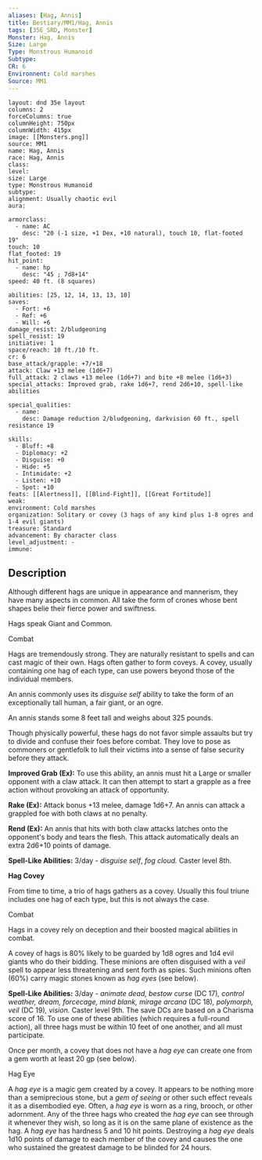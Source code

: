 ```yaml
---
aliases: [Hag, Annis]
title: Bestiary/MM1/Hag, Annis
tags: [35E_SRD, Monster]
Monster: Hag, Annis
Size: Large
Type: Monstrous Humanoid
Subtype: 
CR: 6
Environnent: Cold marshes
Source: MM1
---
```


```statblock
layout: dnd 35e layout
columns: 2
forceColumns: true
columnHeight: 750px
columnWidth: 415px
image: [[Monsters.png]]
source: MM1
name: Hag, Annis
race: Hag, Annis
class: 
level: 
size: Large
type: Monstrous Humanoid
subtype: 
alignment: Usually chaotic evil
aura: 

armorclass:
  - name: AC
    desc: "20 (-1 size, +1 Dex, +10 natural), touch 10, flat-footed 19"
touch: 10
flat_footed: 19
hit_point:
  - name: hp
    desc: "45 ; 7d8+14"
speed: 40 ft. (8 squares)

abilities: [25, 12, 14, 13, 13, 10]
saves:
  - Fort: +6
  - Ref: +6
  - Will: +6
damage_resist: 2/bludgeoning
spell_resist: 19
initiative: 1
space/reach: 10 ft./10 ft.
cr: 6
base_attack/grapple: +7/+18
attack: Claw +13 melee (1d6+7)
full_attack: 2 claws +13 melee (1d6+7) and bite +8 melee (1d6+3)
special_attacks: Improved grab, rake 1d6+7, rend 2d6+10, spell-like abilities

special_qualities:
  - name: 
    desc: Damage reduction 2/bludgeoning, darkvision 60 ft., spell resistance 19

skills:
  - Bluff: +8
  - Diplomacy: +2
  - Disguise: +0
  - Hide: +5
  - Intimidate: +2
  - Listen: +10
  - Spot: +10
feats: [[Alertness]], [[Blind-Fight]], [[Great Fortitude]]
weak: 
environment: Cold marshes
organization: Solitary or covey (3 hags of any kind plus 1-8 ogres and 1-4 evil giants)
treasure: Standard
advancement: By character class
level_adjustment: -
immune: 
```

## Description

<p>Although different hags are unique in appearance and mannerism, they have many aspects in common. All take the form of crones whose bent shapes belie their fierce power and swiftness.</p>
<p>Hags speak Giant and Common.</p>
<p>Combat</p>
<p>Hags are tremendously strong. They are naturally resistant to spells and can cast magic of their own. Hags often gather to form coveys. A covey, usually containing one hag of each type, can use powers beyond those of the individual members.</p>
<p>An annis commonly uses its <i>disguise self</i> ability to take the form of an exceptionally tall human, a fair giant, or an ogre.</p>
<p>An annis stands some 8 feet tall and weighs about 325 pounds.</p>
<p>Though physically powerful, these hags do not favor simple assaults but try to divide and confuse their foes before combat. They love to pose as commoners or gentlefolk to lull their victims into a sense of false security before they attack.</p>
<p>
            <b>Improved Grab (Ex):</b> To use this ability, an annis must hit a Large or smaller opponent with a claw attack. It can then attempt to start a grapple as a free action without provoking an attack of opportunity.</p>
<p>
            <b>Rake (Ex):</b> Attack bonus +13 melee, damage 1d6+7. An annis can attack a grappled foe with both claws at no penalty.</p>
<p>
            <b>Rend (Ex):</b> An annis that hits with both claw attacks latches onto the opponent's body and tears the flesh. This attack automatically deals an extra 2d6+10 points of damage.</p>
<p>
            <b>Spell-Like Abilities:</b> 3/day - <i>disguise self</i>, <i>fog cloud.</i> Caster level 8th.</p>
<p>
            <b>Hag Covey</b>
          </p>
<p>From time to time, a trio of hags gathers as a covey. Usually this foul triune includes one hag of each type, but this is not always the case.</p>
<p>Combat</p>
<p>Hags in a covey rely on deception and their boosted magical abilities in combat.</p>
<p>A covey of hags is 80% likely to be guarded by 1d8 ogres and 1d4 evil giants who do their bidding. These minions are often disguised with a <i>veil</i> spell to appear less threatening and sent forth as spies. Such minions often (60%) carry magic stones known as <i>hag eyes</i> (see below).</p>
<p>
            <b>Spell-Like Abilities:</b> 3/day - <i>animate dead, bestow curse</i> (DC 17)<i>, control weather, dream, forcecage, mind blank, mirage arcana</i> (DC 18)<i>, polymorph, veil</i> (DC 19)<i>, vision.</i> Caster level 9th. The save DCs are based on a Charisma score of 16. To use one of these abilities (which requires a full-round action), all three hags must be within 10 feet of one another, and all must participate.</p>
<p>Once per month, a covey that does not have a <i>hag eye</i> can create one from a gem worth at least 20 gp (see below).</p>
<p>Hag Eye</p>
<p>A <i>hag eye</i> is a magic gem created by a covey. It appears to be nothing more than a semiprecious stone, but a <i>gem of seeing</i> or other such effect reveals it as a disembodied eye. Often, a <i>hag eye</i> is worn as a ring, brooch, or other adornment. Any of the three hags who created the <i>hag eye</i> can see through it whenever they wish, so long as it is on the same plane of existence as the hag. A <i>hag eye</i> has hardness 5 and 10 hit points. Destroying a <i>hag eye</i> deals 1d10 points of damage to each member of the covey and causes the one who sustained the greatest damage to be blinded for 24 hours.</p>
